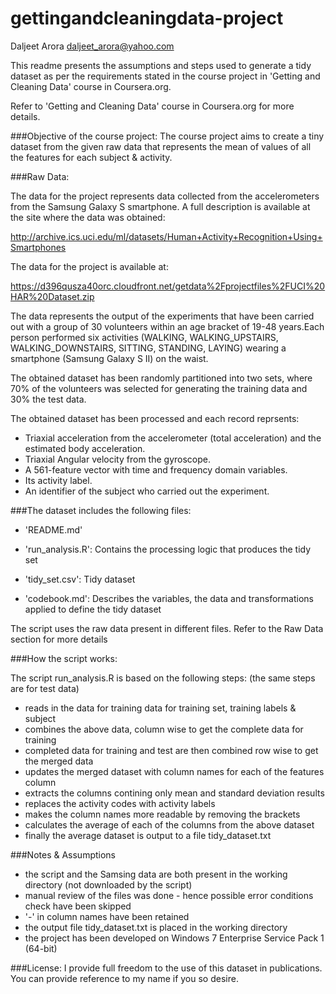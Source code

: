 gettingandcleaningdata-project
==============================


Daljeet Arora
daljeet_arora@yahoo.com


This readme presents the assumptions and steps used to generate a tidy dataset as per the requirements stated in the course project in 'Getting and Cleaning Data' course in Coursera.org. 

Refer to 'Getting and Cleaning Data' course in Coursera.org for more details.


###Objective of the course project:
The course project aims to create a tiny dataset from the given raw data that represents the mean of values of all the features for each subject & activity.


###Raw Data:

The data for the project represents data collected from the accelerometers from the Samsung Galaxy S smartphone. A full description is available at the site where the data was obtained: 

http://archive.ics.uci.edu/ml/datasets/Human+Activity+Recognition+Using+Smartphones 

The data for the project is available at:

https://d396qusza40orc.cloudfront.net/getdata%2Fprojectfiles%2FUCI%20HAR%20Dataset.zip 


The data represents the output of the experiments that have been carried out with a group of 30 volunteers within an age bracket of 19-48 years.Each person performed six activities (WALKING, WALKING_UPSTAIRS, WALKING_DOWNSTAIRS, SITTING, STANDING, LAYING) wearing a smartphone (Samsung Galaxy S II) on the waist.
	
The obtained dataset has been randomly partitioned into two sets, where 70% of the volunteers was selected for generating the training data and 30% the test data.

The obtained dataset has been processed and each record reprsents:
- Triaxial acceleration from the accelerometer (total acceleration) and the estimated body acceleration.
- Triaxial Angular velocity from the gyroscope. 
- A 561-feature vector with time and frequency domain variables. 
- Its activity label. 
- An identifier of the subject who carried out the experiment.

###The dataset includes the following files:

- 'README.md'

- 'run_analysis.R': Contains the processing logic that produces the tidy set

- 'tidy_set.csv': Tidy dataset

- 'codebook.md': Describes the variables, the data and transformations applied to define the tidy dataset 

The script uses the raw data present in different files. Refer to the Raw Data section for more details


###How the script works: 

The script run_analysis.R is based on the following steps:
(the same steps are for test data)

- reads in the data for training data for training set, training labels & subject
- combines the above data, column wise to get the complete data for training
- completed data for training and test are then combined row wise to get the merged data
- updates the merged dataset with column names for each of the features column
- extracts the columns contining only mean and standard deviation results
- replaces the activity codes with activity labels
- makes the column names more readable by removing the brackets
- calculates the average of each of the columns from the above dataset
- finally the average dataset is output to a file tidy_dataset.txt


###Notes & Assumptions

- the script and the Samsing data are both present in the working directory (not downloaded by the script)
- manual review of the files was done - hence possible error conditions check have been skipped
- '-' in column names have been retained
- the output file tidy_dataset.txt is placed in the working directory
- the project has been developed on Windows 7 Enterprise Service Pack 1 (64-bit)


###License:
I provide full freedom to the use of this dataset in publications. You can provide reference to my name if you so desire.
